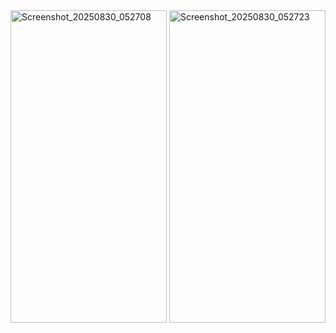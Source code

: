 <img width="250" height="500" alt="Screenshot_20250830_052708" src="https://github.com/user-attachments/assets/affa71dd-4b9b-4d0e-ad07-e844bd005cee" />
<img width="250" height="500" alt="Screenshot_20250830_052723" src="https://github.com/user-attachments/assets/d533bf8a-910d-4e1b-8f06-281dfae55de3" />
